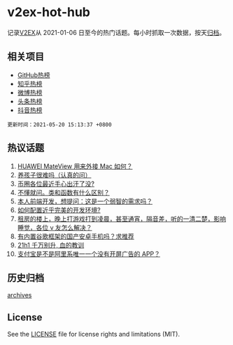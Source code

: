 # v2ex-hot-hub

 记录[V2EX](https://www.v2ex.com/)从 2021-01-06 日至今的热门话题。每小时抓取一次数据，按天[归档](archives)。
 
 ## 相关项目

- [GitHub热榜](https://github.com/lonnyzhang423/github-hot-hub)
- [知乎热榜](https://github.com/lonnyzhang423/zhihu-hot-hub)
- [微博热榜](https://github.com/lonnyzhang423/weibo-hot-hub)
- [头条热榜](https://github.com/lonnyzhang423/toutiao-hot-hub)
- [抖音热榜](https://github.com/lonnyzhang423/douyin-hot-hub)


 `更新时间：2021-05-20 15:13:37 +0800`

## 热议话题

1. [HUAWEI MateView 用来外接 Mac 如何？](https://www.v2ex.com/t/777946)
1. [养孩子很难吗（认真的问）](https://www.v2ex.com/t/778012)
1. [币圈各位最近手心出汗了没?](https://www.v2ex.com/t/778035)
1. [不懂就问。类和函数有什么区别？](https://www.v2ex.com/t/778049)
1. [本人前端开发，想提问：这是一个弱智的需求吗？](https://www.v2ex.com/t/777955)
1. [如何配置近乎完美的开发环境?](https://www.v2ex.com/t/777966)
1. [租房的楼上，晚上打游戏打到凌晨，甚至通宵，隔音差，听的一清二楚，影响睡觉，各位 v 友怎么解决？](https://www.v2ex.com/t/777923)
1. [有内置谷歌框架的国产安卓手机吗？求推荐](https://www.v2ex.com/t/777997)
1. [21h1 千万别升, 血的教训](https://www.v2ex.com/t/778047)
1. [支付宝是不是阿里系唯一一个没有开屏广告的 APP？](https://www.v2ex.com/t/778082)

## 历史归档

[archives](archives)

## License

See the [LICENSE](LICENSE) file for license rights and limitations (MIT).
